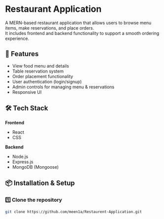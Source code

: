 # Restaurant Application

A MERN-based restaurant application that allows users to browse menu items, make reservations, and place orders.  
It includes frontend and backend functionality to support a smooth ordering experience.

## 🚀 Features
- View food menu and details
- Table reservation system
- Order placement functionality
- User authentication (login/signup)
- Admin controls for managing menu & reservations
- Responsive UI

## 🛠️ Tech Stack
**Frontend**
- React
- CSS

**Backend**
- Node.js
- Express.js
- MongoDB (Mongoose)

## 📦 Installation & Setup

### 1️⃣ Clone the repository
```bash
git clone https://github.com/meen1a/Restaurent-Application.git
